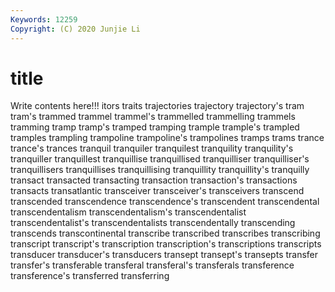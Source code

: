 ```yaml
---
Keywords: 12259
Copyright: (C) 2020 Junjie Li
---
```


# title

Write contents here!!!
itors 
traits 
trajectories 
trajectory 
trajectory's 
tram 
tram's 
trammed 
trammel
trammel's 
trammelled 
trammelling 
trammels 
tramming 
tramp 
tramp's 
tramped 
tramping 
trample
trample's 
trampled 
tramples 
trampling 
trampoline 
trampoline's 
trampolines 
tramps 
trams 
trance
trance's 
trances 
tranquil 
tranquiler 
tranquilest 
tranquility 
tranquility's 
tranquiller 
tranquillest 
tranquillise
tranquillised 
tranquilliser 
tranquilliser's 
tranquillisers 
tranquillises 
tranquillising 
tranquillity 
tranquillity's 
tranquilly 
transact
transacted 
transacting 
transaction 
transaction's 
transactions 
transacts 
transatlantic 
transceiver 
transceiver's 
transceivers
transcend 
transcended 
transcendence 
transcendence's 
transcendent 
transcendental 
transcendentalism 
transcendentalism's 
transcendentalist 
transcendentalist's
transcendentalists 
transcendentally 
transcending 
transcends 
transcontinental 
transcribe 
transcribed 
transcribes 
transcribing 
transcript
transcript's 
transcription 
transcription's 
transcriptions 
transcripts 
transducer 
transducer's 
transducers 
transept 
transept's
transepts 
transfer 
transfer's 
transferable 
transferal 
transferal's 
transferals 
transference 
transference's 
transferred
transferring 
